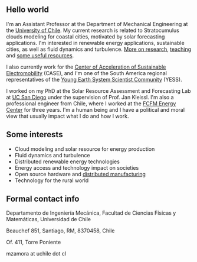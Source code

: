 ## Hello world
I'm an Assistant Professor at the Department of Mechanical Engineering at the [University of Chile](http://www.dimec.uchile.cl). My current research is related to Stratocumulus clouds modeling for coastal cities, motivated by solar forecasting applications. I'm interested in renewable energy applications, sustainable cities, as well as fluid dynamics and turbulence. [More on research](research.md), [teaching](teaching.md) and [some useful resources](resources.md).

I also currently work for the [Center of Acceleration of Sustainable Electromobility](https://centroelectromovilidad.cl/) (CASE), and I'm one of the South America regional representatives of the [Young Earth System Scientist Community](https://www.yess-community.org/aboutus/structure/regional-representatives/) (YESS).

I worked on my PhD at the Solar Resource Assessment and Forecasting Lab at [UC San Diego](http://solar.ucsd.edu) under the supervision of Prof. Jan Kleissl. I'm also a professional engineer from Chile, where I worked at the [FCFM Energy Center](http://www.centroenergia.cl) for three years. I'm a human being and I have a political and moral view that usually impact what I do and how I work.

## Some interests
* Cloud modeling and solar resource for energy production
* Fluid dynamics and turbulence
* Distributed renewable energy technologies
* Energy access and technology impact on societies
* Open source hardware and [distributed manufacturing](https://medium.com/@monicazamoraz/the-time-for-distributed-manufacturing-c2bb52817c3c)
* Technology for the rural world

 ## Formal contact info
Departamento de Ingeniería Mecánica, Facultad de Ciencias Físicas y Matemáticas, Universidad de Chile

Beauchef 851, Santiago, RM, 8370458, Chile

Of. 411, Torre Poniente

mzamora at uchile dot cl

